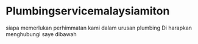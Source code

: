 # Plumbingservicemalaysiamiton
siapa memerlukan perhimmatan kami dalam urusan plumbing Di harapkan menghubungi saye dibawah
